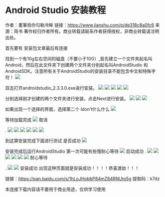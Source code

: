 # Android Studio 安装教程

作者：畫筆爲你勾勒冷眸
链接：https://www.jianshu.com/p/de318c8a0fc6
来源：简书
著作权归作者所有。商业转载请联系作者获得授权，非商业转载请注明出处。

首先要有 安装包文章最后有连接

找到一个有10g左右空间的磁盘（不要小于10G）,首先建立一个文件夹起名叫Android，然后在此文件夹下创建两个文件夹分别起名叫AndroidStudio 和 AndroidSDK。注意所有关于AndroidStudio的安装目录不能包含中文和特殊字符！
![](images/01.png)

双击打开androidstudio_2.3.3.0.exe进行安装。
![](images/02.png)
![](images/03.png)
![](images/04.png)
![](images/05.png)
![](images/06.png)

分别选择刚才创建的两个文件夹进行安装，点击Next进行安装。
![](images/07.png)
![](images/08.png)
![](images/09.png)

如果出现一个选择的界面，选择第二个 Idon’t什么什么
![](images/10.png)

等待加载完成
![](images/11.png)
取消

.
![](images/12.png)
![](images/13.png)
![](images/14.png)
![](images/15.png)
![](images/16.png)
![](images/17.png)

到这算安装完成下面进行测试 是否成功
![](images/18.png)

安装完成后运行AndroidStudio 第一次可能有些慢耐心等待
![](images/19.png)
启动成功
.
![](images/20.png)
![](images/21.png)
![](images/22.png)
![](images/23.png)
![](images/24.png)
![](images/25.png)
耐心等待

.
![](images/26.png)
![](images/27.png)
安装成功
出现这种页面就是安装成功！！！！恭喜渡劫！！！

链接：https://pan.baidu.com/s/1hLoJHobbP84mZ84RNUto5g
提取码：k7dz

本连接下载内容请不要用于商业用途，仅供学习使用
